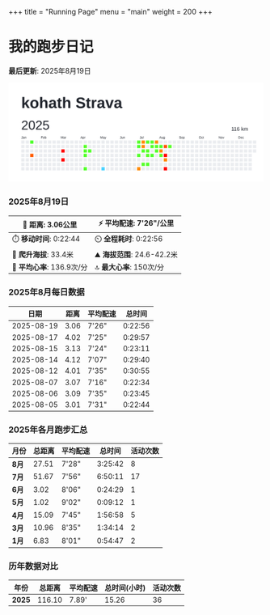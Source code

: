+++
title = "Running Page"
menu = "main"
weight = 200
+++

# 我的跑步日记

**最后更新**: 2025年8月19日

![2025 Running Summary](https://raw.githubusercontent.com/A11Might/GitHubPoster/refs/heads/main/OUT_FOLDER/strava.svg)

### 2025年8月19日

| 📏 **距离**: 3.06公里 | ⚡ **平均配速**: 7'26"/公里 |
|---|---|
| ⏱️ **移动时间**: 0:22:44 | ⏲️ **全程耗时**: 0:22:56 |
| 👟 **爬升海拔**: 33.4米 | ⛰️ **海拔范围**: 24.6-42.2米 |
| 💓 **平均心率**: 136.9次/分 | 🔝 **最大心率**: 150次/分 |

### 2025年8月每日数据

| 日期 | 距离 | 平均配速 | 总时间 |
|---|---|---|---|
| 2025-08-19 | 3.06 | 7'26" | 0:22:56 |
| 2025-08-17 | 4.02 | 7'25" | 0:29:57 |
| 2025-08-15 | 3.13 | 7'24" | 0:23:11 |
| 2025-08-14 | 4.12 | 7'07" | 0:29:40 |
| 2025-08-12 | 4.01 | 7'35" | 0:30:55 |
| 2025-08-07 | 3.07 | 7'16" | 0:22:34 |
| 2025-08-06 | 3.09 | 7'35" | 0:23:45 |
| 2025-08-05 | 3.01 | 7'31" | 0:22:44 |

### 2025年各月跑步汇总

| 月份 | 总距离 | 平均配速 | 总时间 | 活动次数 |
|---|---|---|---|---|
| **8月** | 27.51 | 7'28" | 3:25:42 | 8 |
| **7月** | 51.67 | 7'56" | 6:50:11 | 17 |
| **6月** | 3.02 | 8'06" | 0:24:29 | 1 |
| **5月** | 1.02 | 9'02" | 0:09:12 | 1 |
| **4月** | 15.09 | 7'45" | 1:56:58 | 5 |
| **3月** | 10.96 | 8'35" | 1:34:14 | 2 |
| **1月** | 6.83 | 8'01" | 0:54:47 | 2 |

### 历年数据对比

| 年份 | 总距离 | 平均配速 | 总时间(小时) | 活动次数 |
|---|---|---|---|---|
| **2025** | 116.10 | 7.89' | 15.26 | 36 |
